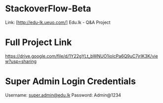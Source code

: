 # StackoverFlow-Beta
Link: [http://edu-lk.ueuo.com/]
Edu.lk - Q&amp;A Project

# Full Project Link
https://drive.google.com/file/d/1Y22gYLt_bWNUO1ioIcPa6Q9uC7jrIK3K/view?usp=sharing

# Super Admin Login Credentials
Username: super.admin@edu.lk
Password: Admin@1234
